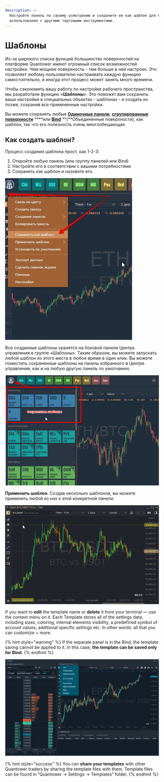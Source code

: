 ```yaml
---
description: >-
  Настройте панель по своему усмотрению и сохраните ее как шаблон для быстрого
  использования с другими торговыми инструментами.
---
```


# Шаблоны

Из-за широкого списка функций большинство поверхностей на платформе Quantower имеют огромный список возможностей настройки. Чем мощнее поверхность - тем больше в ней настроек. Это позволяет любому пользователю настраивать каждую функцию самостоятельно, и иногда этот процесс может занять много времени.

Чтобы сэкономить вашу работу по настройке рабочего пространства, мы разработали функцию «**Шаблоны**». Это поможет вам сохранить ваши настройки в специальных объектах - шаблонах - и создать их позже, сохранив все примененные настройки.

Вы можете сохранять любые [**Одиночные панели**](https://app.gitbook.com/@quantower/s/quantower-ru/~/drafts/-MaEToFHUmH6IcARPyfA/general-settings/standalone-panels), [**сгрупированные поверхности**](https://app.gitbook.com/@quantower/s/quantower-ru/~/drafts/-MaEToFHUmH6IcARPyfA/general-settings/group-of-panels) ****или [**Bind**](binds.md) **\(**Объединенные поверхности\), как шаблон, так что его полезность очень многообещающая. 

## Как создать шаблон?

Процесс создания шаблона прост, как 1-2-3:

1. Откройте любую панель \(или группу панелей или  Bind\)
2. Настройте его в соответствии с вашими потребностями
3. Сохранить как шаблон и назовите его.

![&#x41F;&#x430;&#x440;&#x430;&#x43C;&#x435;&#x442;&#x440; &#xAB;&#x421;&#x43E;&#x445;&#x440;&#x430;&#x43D;&#x438;&#x442;&#x44C; &#x43A;&#x430;&#x43A; &#x448;&#x430;&#x431;&#x43B;&#x43E;&#x43D;&#xBB; &#x432; &#x43A;&#x43E;&#x43D;&#x442;&#x435;&#x43A;&#x441;&#x442;&#x43D;&#x43E;&#x43C; &#x43C;&#x435;&#x43D;&#x44E; &#x43F;&#x430;&#x43D;&#x435;&#x43B;&#x438;.](../.gitbook/assets/sokhranit-kak-shablon.jpg)

Все созданные шаблоны хранятся на боковой панели Центра управления в группе «Шаблоны». Таким образом, вы можете запускать любой шаблон из этого места в любое время в один клик. Вы можете поместить сохраненные шаблоны на панель избранного в Центре управления, как и на любую другую панель по умолчанию.

![&#x420;&#x430;&#x437;&#x434;&#x435;&#x43B; &quot;&#x428;&#x430;&#x431;&#x43B;&#x43E;&#x43D;&#x44B;&quot; &#x43D;&#x430; &#x431;&#x43E;&#x43A;&#x43E;&#x432;&#x43E;&#x439; &#x43F;&#x430;&#x43D;&#x435;&#x43B;&#x438; &#x446;&#x435;&#x43D;&#x442;&#x440;&#x430; &#x443;&#x43F;&#x440;&#x430;&#x432;&#x43B;&#x435;&#x43D;&#x438;&#x44F;](../.gitbook/assets/sokhranennye-shablony.png)

**Применить шаблон**. Создав несколько шаблонов, вы можете применить любой из них к этой конкретной панели.

![](../.gitbook/assets/templates.gif)

If you want to **edit** the template name or **delete** it from your terminal — use the context menu on it. Each Template stores all of the settings data, including sizes, coloring, internal elements visibility, a predefined symbol of account values, additional specific settings etc. In other words: all that you can customize + more.

{% hint style="warning" %}
If the separate panel is in the Bind, the template saving cannot be applied to it. In this case, **the template can be saved only for Bind.**
{% endhint %}

![](../.gitbook/assets/image%20%2850%29.png)

{% hint style="success" %}
You can **share your templates** with other Quantower traders by sharing the template files with them. Template files can be found in “Quantower -&gt; Settings -&gt; Templates” folder.
{% endhint %}

